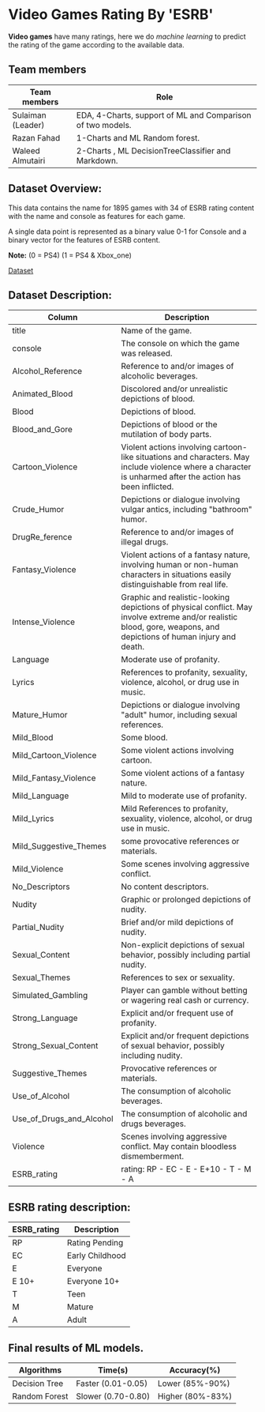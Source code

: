 # Video Games Rating By 'ESRB'

**Video games** have many ratings, here we do 
*machine learning* to predict the rating of 
the game according to the available data.


## Team members
| Team members      | Role                                                       |
|-------------------|------------------------------------------------------------|
| Sulaiman (Leader) | EDA, 4-Charts, support of ML and Comparison of two models. |
| Razan Fahad       | 1-Charts and ML Random forest.                             |
| Waleed Almutairi  | 2-Charts  , ML DecisionTreeClassifier and Markdown.        |


## Dataset Overview:
This data contains the name for 1895 games with 34 of ESRB rating content 
with the name and console as features for each game.

A single data point is represented as a binary value 0-1 for 
Console and a binary vector for the features of ESRB content.

**Note:** (0 = PS4)  (1 = PS4 & Xbox_one)

[Dataset](https://www.kaggle.com/datasets/imohtn/video-games-rating-by-esrb)


## Dataset Description:
| Column                   | Description                                                                                                                                                         |
|--------------------------|---------------------------------------------------------------------------------------------------------------------------------------------------------------------|
| title                    | Name of the game.                                                                                                                                                   |
| console                  | The console on which the game was released.                                                                                                                         |
| Alcohol_Reference        | Reference to and/or images of alcoholic beverages.                                                                                                                  |
| Animated_Blood           | Discolored and/or unrealistic depictions of blood.                                                                                                                  |
| Blood                    | Depictions of blood.                                                                                                                                                |
| Blood_and_Gore           | Depictions of blood or the mutilation of body parts.                                                                                                                |
| Cartoon_Violence         | Violent actions involving cartoon-like situations and characters. May include violence where a character is unharmed after the action has been inflicted.           |
| Crude_Humor              | Depictions or dialogue involving vulgar antics, including "bathroom" humor.                                                                                         |
| DrugRe_ference           | Reference to and/or images of illegal drugs.                                                                                                                        |
| Fantasy_Violence         | Violent actions of a fantasy nature, involving human or non-human characters in situations easily distinguishable from real life.                                   |
| Intense_Violence         | Graphic and realistic-looking depictions of physical conflict. May involve extreme and/or realistic blood, gore, weapons, and depictions of human injury and death. |
| Language 	               | Moderate use of profanity.                                                                                                                                          |
| Lyrics                   | References to profanity, sexuality, violence, alcohol, or drug use in music.                                                                                        |
| Mature_Humor             | Depictions or dialogue involving "adult" humor, including sexual references.                                                                                        |
| Mild_Blood               | Some blood.                                                                                                                                                         |
| Mild_Cartoon_Violence    | Some violent actions involving cartoon.                                                                                                                             |
| Mild_Fantasy_Violence    | Some violent actions of a fantasy nature.                                                                                                                           |
| Mild_Language            | Mild to moderate use of profanity.                                                                                                                                  |
| Mild_Lyrics              | Mild References to profanity, sexuality, violence, alcohol, or drug use in music.                                                                                   |
| Mild_Suggestive_Themes   | some provocative references or materials.                                                                                                                           |
| Mild_Violence            | Some scenes involving aggressive conflict.                                                                                                                          |
| No_Descriptors           | No content descriptors.                                                                                                                                             |
| Nudity                   | Graphic or prolonged depictions of nudity.                                                                                                                          |
| Partial_Nudity  	        | Brief and/or mild depictions of nudity.                                                                                                                             |
| Sexual_Content           | Non-explicit depictions of sexual behavior, possibly including partial nudity.                                                                                      |
| Sexual_Themes            | References to sex or sexuality.                                                                                                                                     |
| Simulated_Gambling       | Player can gamble without betting or wagering real cash or currency.                                                                                                |
| Strong_Language          | Explicit and/or frequent use of profanity.                                                                                                                          |
| Strong_Sexual_Content    | Explicit and/or frequent depictions of sexual behavior, possibly including nudity.                                                                                  |
| Suggestive_Themes        | Provocative references or materials.                                                                                                                                |
| Use_of_Alcohol           | The consumption of alcoholic beverages.                                                                                                                             |
| Use_of_Drugs_and_Alcohol | The consumption of alcoholic and drugs beverages.                                                                                                                   |
| Violence                 | Scenes involving aggressive conflict. May contain bloodless dismemberment.                                                                                          |
| ESRB_rating              | rating: RP - EC - E - E+10 - T - M - A                                                                                                                              |

## ESRB rating description:
| ESRB_rating | Description     |
|-------------|-----------------|
| RP          | Rating Pending  |
| EC          | Early Childhood |
| E           | Everyone        |
| E 10+       | Everyone 10+    |
| T           | Teen            |
| M           | Mature          |
| A           | Adult           |

## Final results of ML models.

| Algorithms    | Time(s)            | Accuracy(%)        |
|---------------|--------------------|--------------------|
| Decision Tree | Faster (0.01-0.05) | Lower (85%-90%)    |
| Random Forest | Slower (0.70-0.80) | Higher (80%-83%)   |


